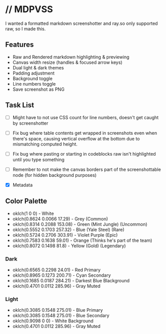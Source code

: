 # // MDPVSS

I wanted a formatted markdown screenshotter and ray.so only supported raw, so I made this.

## Features

- Raw and Rendered markdown highlighting & previewing
- Canvas width resize (handles & focused arrow keys)
- Dual light & dark themes
- Padding adjustment
- Background toggle
- Line numbers toggle
- Save screenshot as PNG

## Task List

- [ ] Might have to not use CSS count for line numbers, doesn't get caught by screenshotter
- [ ] Fix bug where table contents get wrapped in screenshots even when there's space, causing vertical overflow at the bottom due to mismatching computed height.
- [ ] Fix bug where pasting or starting in codeblocks raw isn't highlighted until you type something
- [ ] Remember to not make the canvas borders part of the screenshottable node (for hidden background purposes)

- [x] Metadata

## Color Palette

- oklch(1 0 0) - White
- oklch(0.8624 0.0066 17.29) - Grey (Common)
- oklch(0.8314 0.2088 153.08) - Green (Mint Jungle) (Uncommon)
- oklch(0.5552 0.1703 257.32) - Blue (Yale Steel) (Rare)
- oklch(0.5724 0.2706 303.91) - Violet Purple (Epic)
- oklch(0.7583 0.1638 59.01) - Orange (Thinks he's part of the team)
- oklch(0.8072 0.1498 81.8) - Yellow (Gold) (Legendary)

### Dark

- oklch(0.6565 0.2298 24.01) - Red Primary
- oklch(0.8965 0.1273 200.71) - Cyan Secondary
- oklch(0.1685 0.0187 284.21) - Darkest Blue Blackground
- oklch(0.4701 0.0112 285.96) - Gray Muted

### Light

- oklch(0.3085 0.1548 275.01) - Blue Primary
- oklch(0.3085 0.1548 275.01) - Blue Secondary
- oklch(0.9098 0 0) - White Background
- oklch(0.4701 0.0112 285.96) - Gray Muted
